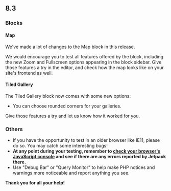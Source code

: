 ## 8.3

### Blocks

#### Map

We've made a lot of changes to the Map block in this release.

We would encourage you to test all features offered by the block, including the new Zoom and Fullscreen options appearing in the block sidebar. Give those features a try in the editor, and check how the map looks like on your site's frontend as well.

#### Tiled Gallery

The Tiled Gallery block now comes with some new options:

- You can choose rounded corners for your galleries.

Give those features a try and let us know how it worked for you.

### Others

- If you have the opportunity to test in an older browser like IE11, please do so. You may catch some interesting bugs!
- **At any point during your testing, remember to [check your browser's JavaScript console](https://codex.wordpress.org/Using_Your_Browser_to_Diagnose_JavaScript_Errors#Step_3:_Diagnosis) and see if there are any errors reported by Jetpack there.**
- Use "Debug Bar" or "Query Monitor" to help make PHP notices and warnings more noticeable and report anything you see.

**Thank you for all your help!**
